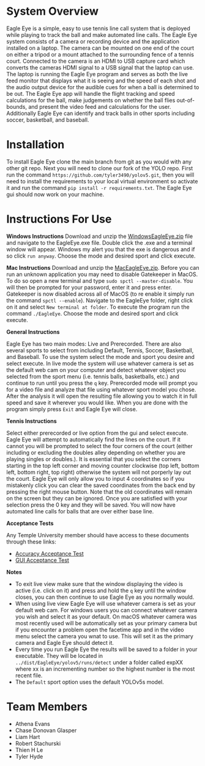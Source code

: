 # System Overview
Eagle Eye is a simple, easy to use tennis line call system that is deployed while playing to track the ball and make automated line calls. The Eagle Eye system consists of a camera or recording device and the application installed on a laptop. The camera can be mounted on one end of the court on either a tripod or a mount attached to the surrounding fence of a tennis court. Connected to the camera is an HDMI to USB capture card which converts the cameras HDMI signal to a USB signal that the laptop can use. The laptop is running the Eagle Eye program and serves as both the live feed monitor that displays what it is seeing and the speed of each shot and the audio output device for the audible cues for when a ball is determined to be out. The Eagle Eye app will handle the flight tracking and speed calculations for the ball, make judgements on whether the ball flies out-of-bounds, and present the video feed and calculations for the user. Additionally Eagle Eye can identify and track balls in other sports including soccer, basketball, and baseball. 

# Installation
To install Eagle Eye clone the main branch from git as you would with any other git repo. Next you will need to clone our fork of the YOLO repo. First run the command `https://github.com/tyler3490/yolov5.git`, then you will need to install the requirements 
to your local virtual environment so activate it and run the command `pip install -r requirements.txt`. The Eagle Eye gui should now work on your machine. 

# Instructions For Use

**Windows Instructions**
Download and unzip the [WindowsEagleEye.zip](https://tuprd.sharepoint.com/:u:/s/EagleEye/EZXFDJXzZSRDk5I9dwcPEHUBOd3CoBiFnWjkQhwt94-DEg?e=UKYGbw) file and navigate to the EagleEye.exe file. Double click the .exe and a terminal window will appear. Windows my alert you that the exe is dangerous and if so click `run anyway`. Choose the mode and desired sport and click execute. 

**Mac Instructions**
Download and unzip the [MacEagleEye.zip](https://tuprd.sharepoint.com/:u:/s/EagleEye/EVWNe68L9LZGobgocKY4HHMBtRVB8Edu_URxnj--r-q8Zg?e=XyKXjP). Before you can run an unknown application you may need to disable Gatekeeper in MacOS. To do so open a new terminal and type `sudo spctl --master-disable`. You will then be prompted for your password, enter it and press enter. Gatekeeper is now disabled across all of MacOS (to re enable it simply run the command `spctl --enable`). Navigate to the EagleEye folder, right click on it and select `New terminal at folder`. To execute the program run the command `./EagleEye`. Choose the mode and desired sport and click execute.

**General Instructions**

Eagle Eye has two main modes: Live and Prerecorded. There are also several sports to select from including Default, Tennis, Soccer, Basketball, and Baseball. To use the system select the mode and sport you desire and select execute. In live mode the system will use whatever camera is set as the default web cam on your computer and detect whatever object you selected from the sport menu (i.e. tennis balls, basketballs, etc.) and continue to run until you press the `q` key. Prerecorded mode will prompt you for a video file and analyze that file using whatever sport model you chose. After the analysis it will open the resulting file allowing you to watch it in full speed and save it wherever you would like. When you are done with the program simply press `Exit` and Eagle Eye will close. 

**Tennis Instructions**

Select either prerecorded or live option from the gui and select execute. Eagle Eye will attempt to automatically find the lines on the court. If it cannot you will be prompted to select the four corners of the court (either including or excluding the doubles alley depending on whether you are playing singles or doubles.). It is essential that you select the corners starting in the top left corner and moving counter clockwise (top left, bottom left, bottom right, top right) otherwise the system will not porperly lay out the court. Eagle Eye will only allow you to input 4 coordinates so if you mistakenly click you can clear the saved coordinates from the back end by pressing the right mouse button. Note that the old coordinates will remain on the screen but they can be ignored. Once you are satisfied with your selection press the 0 key and they will be saved. You will now have automated line calls for balls that are over either base line. 

**Acceptance Tests**

Any Temple University member should have access to these documents through these links:
- [Accuracy Acceptance Test](https://tuprd.sharepoint.com/:x:/s/EagleEye/EWdHx1v9BtlFtRsry1cyuTQBJgaHO0FFUWlDnYv1JoK5iQ?e=4JadFO)
- [GUI Acceptance Test](https://tuprd.sharepoint.com/:x:/s/EagleEye/EYXqKU9iX8BMiINHc47md6kBV9MAz1nlXfk62hJFckyXQg?e=BbGhvO)

**Notes**

- To exit live view make sure that the window displaying the video is active (i.e. click on it) and press and hold the `q` key until the window closes, you can then continue to use Eagle Eye as you normally would.
- When using live view Eagle Eye will use whatever camera is set as your default web cam. For windows users you can connect whatever camera you wish and select it as your default. On macOS whatever camera was most recently used will be automatically set as your primary camera but if you encounter a problem open the facetime app and in the video menu select the camera you wnat to use. This will set it as the primary camera and Eagle Eye should detect it. 
- Every time you run Eagle Eye the results will be saved to a folder in your executable. They will be located in `../dist/EagleEye/yolov5/runs/detect` under a folder called expXX where xx is an incrementing number so the highest number is the most recent file. 
- The `Default` sport option uses the default YOLOv5s model. 

# Team Members
- Athena Evans
- Chase Donovan Glasper
- Liam Hart
- Robert Stachurski
- Thien H Le
- Tyler Hyde
